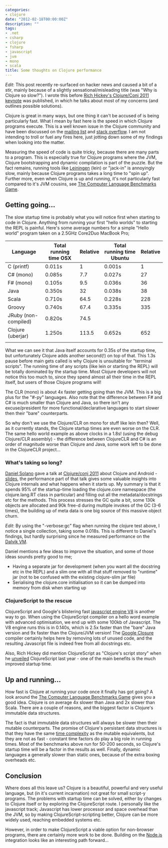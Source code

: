 ```yaml
---
categories:
- clojure
date: "2012-02-18T00:00:00Z"
description: ""
tags:
- .net
- csharp
- clojure
- fsharp
- javascript
- jvm
- mono
- scala
title: Some thoughts on Clojure performance
---
```


_Edit_: This post recently re-surfaced on hacker news and caused a bit of a stir, mainly because of a slightly sensational/misleading title (was "Why is Clojure so slow?"). I wrote this before [Rich Hickey's Clojure/Conj 2011 keynote](http://www.youtube.com/watch?v=I5iNUtrYQSM) was published, in which he talks about most of my concerns (and outlines possible solutions).

Clojure is great in many ways, but one thing it can't be accused of is being particularly fast. What I mean by fast here is the speed in which Clojure programs execute. This is a well known issue in the Clojure community and have been discussed on the [mailing list](http://groups.google.com/group/clojure) and [stack overflow](http://stackoverflow.com/questions/2531616/why-is-the-clojure-hello-world-program-so-slow-compared-to-java-and-python). I am not intending to troll or fuel any fires here, just jotting down some of my findings when looking into the matter.

Measuring the speed of code is quite tricky, because there are many parts to a program. This is especially true for Clojure programs where the JVM, Clojure bootstrapping and dynamic compilation is part of the puzzle. But the fact remains, running tools like [Leiningen](https://github.com/technomancy/leiningen) (lein) or "jack-in" is annoyingly slow, mainly because Clojure programs takes a long time to "spin up". Further more, even when Clojure is up and running, it's not particularly fast compared to it's JVM cousins, see [The Computer Language Benchmarks Game](http://shootout.alioth.debian.org/).

## Getting going...
The slow startup time is probably what you will notice first when starting to code in Clojure. Anything from running your first "hello worlds" to starting the REPL is painful. Here's some average numbers for a simple "Hello world" program taken on a 2.5GHz Core2Duo MacBook Pro;

| Language             | Total running time OSX | Relative | Total running time Ubuntu | Relative |
|----------------------|------------------------|----------|---------------------------|----------|
| C (printf)           | 0.011s                 | 1        | 0.001s                    | 1        |
| C# (mono)            | 0.085s                 | 7.7      | 0.027s                    | 27       |
| F# (mono)            | 0.105s                 | 9.5      | 0.036s                    | 36       |
| Java                 | 0.350s                 | 32       | 0.038s                    | 38       |
| Scala                | 0.710s                 | 64.5     | 0.228s                    | 228      |
| Groovy               | 0.740s                 | 67.4     | 0.335s                    | 335      |
| JRuby (non-compiled) | 0.820s                 | 74.5     |                           |          |
| Clojure (uberjar)    | 1.250s                 | 113.5    | 0.652s                    | 652      |
|                      |                        |          |                           |          |

What we can see it that Java itself accounts for 0.35s of the startup time, but unfortunately Clojure adds another second(!) on top of that. This 1.3s pause before main gets called is why Clojure is unsuitable for "terminal scripts". The running time of any scripts (like lein or starting the REPL) will be totally dominated by the startup time. Most Clojure developers will not notice this too much to, since they spend almost all their time in the REPL itself, but users of those Clojure programs will!

The CLR (mono) is about 4x faster getting going than the JVM. This is a big plus for the "#-py" languages. Also note that the difference between F# and C# is much smaller than Clojure and Java, so there isn't any excuse/president for more functional/declarative languages to start slower then their "bare" counterparts.

So why don't we use the Clojure/CLR on mono for stuff like lein then? Well, as it currently stands, the Clojure startup times are even worse on the CLR. The same hello world example as above clocks in a 1.8s! (using the debug Clojure/CLR assembly) - the difference between ClojureCLR and C# is an order of magnitude worse than Clojure and Java, some work left to be done in the ClojureCLR project...

### What's taking so long?
[Daniel Solano](http://www.deepbluelambda.org/) gave a talk at [Clojure/conj 2011](http://www.youtube.com/watch?v=1NptqU3bqZE) about Clojure and Android - [slides](https://github.com/relevance/clojure-conj/blob/master/2011-slides/daniel-solano-g%C3%B3mez-clojure-and-android.pdf), the performance part of that talk gives some valuable insights into Clojure internals and what happens when it starts up. My summary is that it spends 95% of the startup-time loading the clojure.core namespace (the clojure.lang.RT class in particular) and filling out all the metadata/docstrings etc for the methods. This process stresses the GC quite a bit, some 130k objects are allocated and 90k free-d during multiple invokes of the GC (3-6 times), the building up of meta data is one big source of this massive object churn.

_Edit_: By using the "-verbose:gc" flag when running the clojure test above, I notice a single collection, taking some 0.018s. This is different to Daniel's findings, but hardly surprising since he measured performance on the [Dalvik VM](http://code.google.com/p/dalvik/).

Daniel mentions a few ideas to improve the situation, and some of those ideas sounds pretty good to me;
* Having a separate jar for development (when you want all the docstring etc in the REPL) and a slim one with all that stuff removed to "runtime" jar (not to be confused with the existing clojure-slim jar file)
* Serialising the clojure.core initialisation so it can be dumped into memory from disk when starting up</li>

### ClojureScript to the rescue
ClojureScript and Google's blistering fast [javascript engine V8](http://code.google.com/p/v8/) is another way to go. When using the ClojureScript compiler on a hello word example with advanced optimisation, we end up with some 100kb of Javascript. The V8 engine runs this is in 0.140s, which is 2.5x faster than the "bare" Java version and 9x faster than the Clojure/JVM version! The [Google Closure](http://code.google.com/closure/) compiler certainly helps here by removing lots of unused code, and the resulting Javascript file is indeed free from all docstrings etc.

Also, Rich Hickey did mention ClojureScript as "Clojure's script story" when he [unveiled](http://blip.tv/clojure/rich-hickey-unveils-clojurescript-5399498) ClojureScript last year - one of the main benefits is the much improved startup time.

## Up and running...

How fast is Clojure at running your code once it finally has got going? A look around the [The Computer Language Benchmarks Game](http://shootout.alioth.debian.org/u32/which-programming-languages-are-fastest.php) gives you a good idea. Clojure is on average 4x slower than Java and 2x slower than Scala. There are a couple of reasons, and the biggest factor is Clojure's immutable data structures.

The fact is that immutable data structures will always be slower then their mutable counterparts. The promise of Clojure's persistant data structures is that they have the same [time complexity](http://en.wikipedia.org/wiki/Time_complexity) as the mutable equivalents, but they are not as fast - constant time factors do play a big role in running times. Most of the benchmarks above run for 50-200 seconds, so Clojure's startup time will be a factor in the results as well. Finally, dynamic languages a generally slower than static ones, because of the extra boxing overheads etc.

## Conclusion
Where does all this leave us? Clojure is a beautiful, powerful and very useful language, but (in it's current incarnation) not great for small script-y programs. The problems with startup time can be solved, either by changes to Clojure itself or by exploring the ClojureScript route. I personally like the javascript track; Javascript has lower processor and space overhead than the JVM, so by making ClojureScript-scripting better, Clojure can be more widely used, reaching embedded systems etc.

However, in order to make ClojureScript a viable option for non-browser programs, there are certainly more work to be done. Building on the [Node.js](http://nodejs.org/) integration looks like an interesting path forward...
